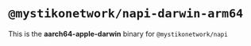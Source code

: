 # `@mystikonetwork/napi-darwin-arm64`

This is the **aarch64-apple-darwin** binary for `@mystikonetwork/napi`
